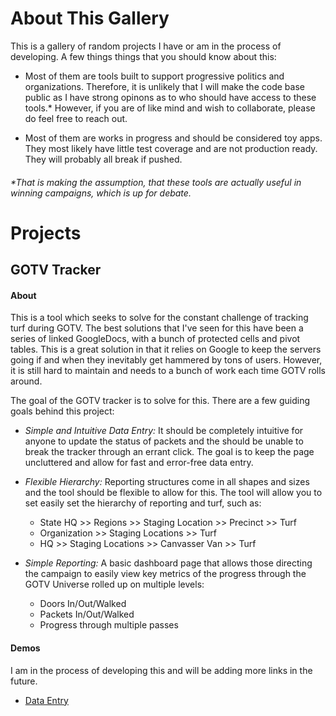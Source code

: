 # About This Gallery

This is a gallery of random projects I have or am in the process of developing. A few things things that you should know about this:

- Most of them are tools built to support progressive politics and organizations. Therefore, it is unlikely that I will make the code base public as I have strong opinons as to who should have access to these tools.* However, if you are of like mind and wish to collaborate, please do feel free to reach out.

- Most of them are works in progress and should be considered toy apps. They most likely have little test coverage and are not production ready. They will probably all break if pushed.

###### **That is making the assumption, that these tools are actually useful in winning campaigns, which is up for debate.*

# Projects

## GOTV Tracker

#### About
This is a tool which seeks to solve for the constant challenge of tracking turf during GOTV. The best solutions that I've seen for this have been a series of linked GoogleDocs, with a bunch of protected cells and pivot tables. This is a great solution in that it relies on Google to keep the servers going if and when they inevitably get hammered by tons of users. However, it is still hard to maintain and needs to a bunch of work each time GOTV rolls around.

The goal of the GOTV tracker is to solve for this. There are a few guiding goals behind this project:

- *Simple and Intuitive Data Entry:* It should be completely intuitive for anyone to update the status of packets and the should be unable to break the tracker through an errant click. The goal is to keep the page uncluttered and allow for fast and error-free data entry.

- *Flexible Hierarchy:* Reporting structures come in all shapes and sizes and the tool should be flexible to allow for this. The tool will allow you to set easily set the hierarchy of reporting and turf, such as:
  - State HQ >> Regions >> Staging Location >> Precinct >> Turf
  - Organization >> Staging Locations >> Turf
  - HQ >> Staging Locations >> Canvasser Van >> Turf


- *Simple Reporting:* A basic dashboard page that allows those directing the campaign to easily view key metrics of the progress through the GOTV Universe rolled up on multiple levels:
  - Doors In/Out/Walked
  - Packets In/Out/Walked
  - Progress through multiple passes
  
#### Demos
I am in the process of developing this and will be adding more links in the future.

- [Data Entry](/gotvtrack/data_entry)
  
